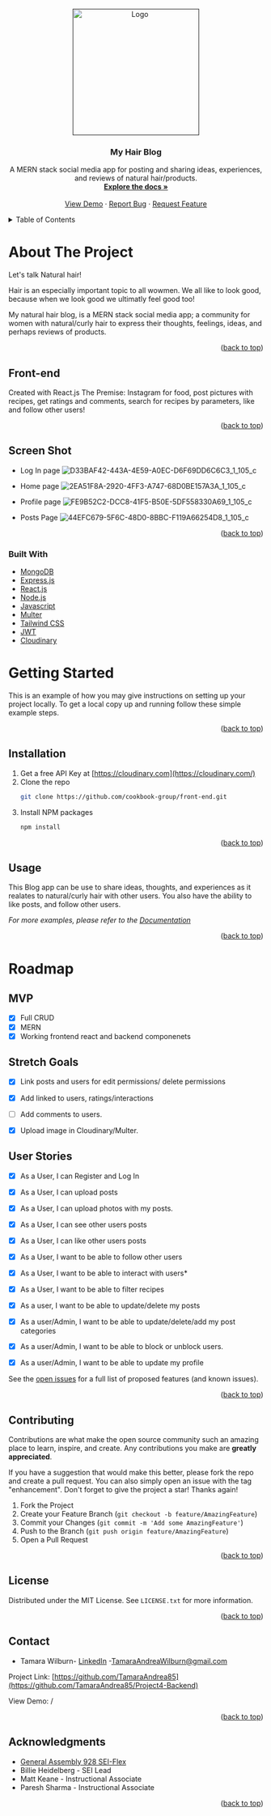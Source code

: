 <div id="top"></div>

<br />
<div align="center">
  <a href=>
    <img src="https://res.cloudinary.com/dsruc2myl/image/upload/v1647215896/personal/csui2q6fartgyn4r6qhc.png" alt="Logo" width="250" height="250">

  </a>

<h3 align="center">My Hair Blog</h3>

  <p align="center">
   A MERN stack social media app for posting and sharing ideas, experiences, and reviews of natural hair/products.
    <br />
    <a href="https://github.com/TamaraAndrea85/Project4-Backend"><strong>Explore the docs »</strong></a>
    <br />
    <br />
    <a href="https://social-meal-dia.herokuapp.com/">View Demo</a>
    ·
    <a href="https://github.com/TamaraAndrea85/Project4-Backend/issues">Report Bug</a>
    ·
    <a href="https://github.com/TamaraAndrea85/Project4-Backend/issues">Request Feature</a>
  </p>
</div>



<!-- TABLE OF CONTENTS -->
<details>
  <summary>Table of Contents</summary>
  <ol>
    <li>
      <a href="#about-the-project">About The Project</a>
      <ul>
        <li><a href="#front-end">Front-end</a></li>
        <li><a href="#screen-shot">Screen Shot</a></li>
        <li><a href="#built-with">Built With</a></li>
      </ul>
    </li>
    <li>
      <a href="#getting-started">Getting Started</a>
      <ul>
        <li><a href="#installation">Installation</a></li>
      </ul>
    </li>
    <li><a href="#usage">Usage</a></li>
    <li><a href="#roadmap">Roadmap</a></li>
    <li><a href="#contributing">Contributing</a></li>
    <li><a href="#license">License</a></li>
    <li><a href="#contact">Contact</a></li>
    <li><a href="#acknowledgments">Acknowledgments</a></li>
  </ol>
</details>



<!-- ABOUT THE PROJECT -->
# About The Project

Let's talk Natural hair!

Hair is an especially important topic to all wowmen.  We all like to look good, because when we look good we ultimatly feel good too!

My natural hair blog, is a MERN stack social media app; a community for women with natural/curly hair to express their thoughts, feelings, ideas, and perhaps reviews of products.  

<p align="right">(<a href="#top">back to top</a>)</p>

## Front-end
Created with React.js
The Premise: Instagram for food, post pictures with recipes, get ratings and comments, search for recipes by parameters, like and follow other users!

<p align="right">(<a href="#top">back to top</a>)</p>

## Screen Shot
* Log In page
![D33BAF42-443A-4E59-A0EC-D6F69DD6C6C3_1_105_c](https://res.cloudinary.com/dsruc2myl/image/upload/v1649037818/isjuxqxm5l1nhmuco8n2.png)

* Home page
![2EA51F8A-2920-4FF3-A747-68D0BE157A3A_1_105_c](https://res.cloudinary.com/dsruc2myl/image/upload/v1649037818/v7ixtasq0x0obmvm1jiz.png)

* Profile page
![FE9B52C2-DCC8-41F5-B50E-5DF558330A69_1_105_c](https://res.cloudinary.com/dsruc2myl/image/upload/v1649037818/ccebdmqf5dirzpcfi1kx.png)


* Posts Page
![44EFC679-5F6C-48D0-8BBC-F119A66254D8_1_105_c](https://res.cloudinary.com/dsruc2myl/image/upload/v1649037796/nczdjd2e7h3u5xwr4puw.png)


<p align="right">(<a href="#top">back to top</a>)</p>

### Built With

* [MongoDB](https://www.mongodb.com/)
* [Express.js](https://expressjs.com/)
* [React.js](https://reactjs.org/)
* [Node.js](https://nodejs.org/)
* [Javascript](https://developer.mozilla.org/en-US/docs/Web/JavaScript)
* [Multer](https://www.npmjs.com/package/multer)
* [Tailwind CSS](https://tailwindcss.com/docs/installation)
* [JWT](https://jwt.io/)
* [Cloudinary](https://cloudinary.com/)

# Getting Started

This is an example of how you may give instructions on setting up your project locally.
To get a local copy up and running follow these simple example steps.

<p align="right">(<a href="#top">back to top</a>)</p>


## Installation

1. Get a free API Key at [https://cloudinary.com](https://cloudinary.com/)
2. Clone the repo
   ```sh
   git clone https://github.com/cookbook-group/front-end.git
   ```
3. Install NPM packages
   ```sh
   npm install
   ```

<p align="right">(<a href="#top">back to top</a>)</p>



<!-- USAGE EXAMPLES -->
## Usage

This Blog app can be use to share ideas, thoughts, and experiences as it realates to natural/curly hair with other users. You also have the ability to like posts, and follow other users.

_For more examples, please refer to the [Documentation](https://example.com)_

<p align="right">(<a href="#top">back to top</a>)</p>



<!-- ROADMAP -->
# Roadmap

## MVP 
- [x] Full CRUD
- [x] MERN
- [x] Working frontend react and backend componenets

## Stretch Goals
- [x] Link posts and users for edit permissions/ delete permissions
- [x] Add linked to users, ratings/interactions
- [ ] Add comments to users.

- [x] Upload image in Cloudinary/Multer.

## User Stories
- [x] As a User, I can Register and Log In
- [x] As a User, I can upload posts
- [x] As a User, I can upload photos with my posts.
- [x] As a User, I can see other users posts
- [x] As a User, I can like other users posts
- [x] As a User, I want to be able to follow other users
- [x] As a User, I want to be able to interact with users*
- [x] As a User, I want to be able to filter recipes
- [x] As a user, I want to be able to update/delete my posts
- [x] As a user/Admin, I want to be able to update/delete/add my post categories
- [x] As a user/Admin, I want to be able to block or unblock users.
- [x] As a user/Admin, I want to be able to update my profile


See the [open issues](https://github.com/TamaraAndrea85/Project4-Backend/issues) for a full list of proposed features (and known issues).

<p align="right">(<a href="#top">back to top</a>)</p>



<!-- CONTRIBUTING -->
## Contributing

Contributions are what make the open source community such an amazing place to learn, inspire, and create. Any contributions you make are **greatly appreciated**.

If you have a suggestion that would make this better, please fork the repo and create a pull request. You can also simply open an issue with the tag "enhancement".
Don't forget to give the project a star! Thanks again!

1. Fork the Project
2. Create your Feature Branch (`git checkout -b feature/AmazingFeature`)
3. Commit your Changes (`git commit -m 'Add some AmazingFeature'`)
4. Push to the Branch (`git push origin feature/AmazingFeature`)
5. Open a Pull Request

<p align="right">(<a href="#top">back to top</a>)</p>



<!-- LICENSE -->
## License

Distributed under the MIT License. See `LICENSE.txt` for more information.

<p align="right">(<a href="#top">back to top</a>)</p>



<!-- CONTACT -->
## Contact



* Tamara Wilburn- [LinkedIn](https://www.linkedin.com/in/tamara-wilburn-905842227/) -[TamaraAndreaWilburn@gmail.com](TamaraAndreaWilburn@gmail.com)



Project Link: [https://github.com/TamaraAndrea85](https://github.com/TamaraAndrea85/Project4-Backend)

View Demo: /

<p align="right">(<a href="#top">back to top</a>)</p>



<!-- ACKNOWLEDGMENTS -->
## Acknowledgments

* [General Assembly 928 SEI-Flex](https://generalassemb.ly/)
* Billie Heidelberg - SEI Lead
* Matt Keane - Instructional Associate
* Paresh Sharma - Instructional Associate






<p align="right">(<a href="#top">back to top</a>)</p>



<!-- MARKDOWN LINKS & IMAGES -->
<!-- https://www.markdownguide.org/basic-syntax/#reference-style-links -->
[contributors-shield]: https://img.shields.io/github/contributors/github_username/repo_name.svg?style=for-the-badge
[contributors-url]: https://github.com/cookbook-group/front-end/graphs/contributors
[forks-shield]: https://img.shields.io/github/forks/github_username/repo_name.svg?style=for-the-badge
[forks-url]: https://github.com/cookbook-group/front-end/network/members
[stars-shield]: https://img.shields.io/github/stars/github_username/repo_name.svg?style=for-the-badge
[stars-url]: https://github.com/cookbook-group/front-end/stargazers
[issues-shield]: https://img.shields.io/github/issues/github_username/repo_name.svg?style=for-the-badge
[issues-url]: https://github.com/cookbook-group/front-end/issues
[license-shield]: https://img.shields.io/github/license/github_username/repo_name.svg?style=for-the-badge
[license-url]: https://github.com/cookbook-group/front-end/blob/master/LICENSE.txt
[linkedin-shield]: https://img.shields.io/badge/-LinkedIn-black.svg?style=for-the-badge&logo=linkedin&colorB=555
[linkedin-url]: https://linkedin.com/in/linkedin_username
[product-screenshot]: image/screenshot.png

